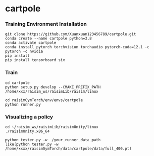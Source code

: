 # cartpole

### Training Environment Installation
```
git clone https://github.com/Xuanxuan123456789/cartpole.git
conda create --name cartpole python=3.8
conda activate cartpole
conda install pytorch torchvision torchaudio pytorch-cuda=12.1 -c pytorch -c nvidia
pip install
pip install tensorboard six
```

### Train
```
cd cartpole
python setup.py develop --CMAKE_PREFIX_PATH /home/xxx/raisim_ws/raisimLib/raisim/linux

cd raisimGymTorch/env/envs/cartpole
python runner.py
```

### Visualizing a policy
```
cd ~/raisim_ws/raisimLib/raisimUnity/linux
./raisimUnity.x86_64

python tester.py -w  /your_runner_data_path
like(python tester.py -w  /home/xxxx/raisimGymTorch/data/cartpole/data/full_400.pt)
```


